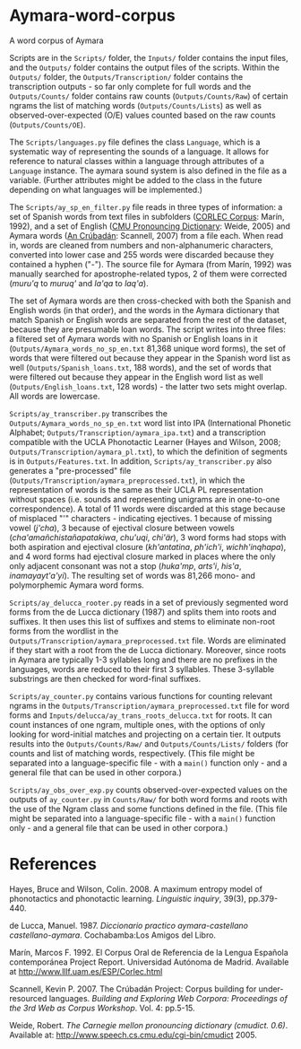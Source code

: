 # Aymara-word-corpus
A word corpus of Aymara

Scripts are in the ```Scripts/``` folder, the ```Inputs/``` folder contains the input files, and the ```Outputs/``` folder contains the output files of the scripts. Within the ```Outputs/``` folder, the ```Outputs/Transcription/``` folder contains the transcription outputs - so far only complete for full words and the ```Outputs/Counts/``` folder contains raw counts (```Outputs/Counts/Raw```) of certain ngrams the list of matching words (```Outputs/Counts/Lists```) as well as observed-over-expected (O/E) values counted based on the raw counts (```Outputs/Counts/OE```).

The ```Scripts/languages.py``` file defines the class ```Language```, which is a systematic way of representing the sounds of a language. It allows for reference to natural classes within a language through attributes of a ```Language``` instance. The aymara sound system is also defined in the file as a variable. (Further attributes might be added to the class in the future depending on what languages will be implemented.)

The ```Scripts/ay_sp_en_filter.py``` file reads in three types of information: a set of Spanish words from text files in subfolders ([CORLEC Corpus](http://www.lllf.uam.es/ESP/Corlec.html): Marín, 1992), and a set of English ([CMU Pronouncing Dictionary](http://www.speech.cs.cmu.edu/cgi-bin/cmudict): Weide, 2005) and Aymara words ([An Crúbadán](http://crubadan.org/languages/ay): Scannell, 2007) from a file each. When read in, words are cleaned from numbers and non-alphanumeric characters, converted into lower case and 255 words were discarded because they contained a hyphen ("-"). The source file for Aymara (from Marín, 1992) was manually searched for apostrophe-related typos, 2 of them were corrected (_muru'q_ to _muruq'_ and _la'qa_ to _laq'a_).

The set of Aymara words are then cross-checked with both the Spanish and English words (in that order), and the words in the Aymara dictionary that match Spanish or English words are separated from the rest of the dataset, because they are presumable loan words. The script writes into three files: a filtered set of Aymara words with no Spanish or English loans in it (```Outputs/Aymara_words_no_sp_en.txt``` 81,368 unique word forms), the set of words that were filtered out because they appear in the Spanish word list as well (```Outputs/Spanish_loans.txt```, 188 words), and the set of words that were filtered out because they appear in the English word list as well (```Outputs/English_loans.txt```, 128 words) - the latter two sets might overlap. All words are lowercase.

```Scripts/ay_transcriber.py``` transcribes the ```Outputs/Aymara_words_no_sp_en.txt``` word list into IPA (International Phonetic Alphabet; ```Outputs/Transcription/aymara_ipa.txt```) and a transcription compatible with the UCLA Phonotactic Learner (Hayes and Wilson, 2008; ```Outputs/Transcription/aymara_pl.txt```), to which the definition of segments is in ```Outputs/Features.txt```. In addition, ```Scripts/ay_transcriber.py``` also generates a "pre-processed" file (```Outputs/Transcription/aymara_preprocessed.txt```), in which the representation of words is the same as their UCLA PL representation without spaces (i.e. sounds and representing unigrams are in one-to-one correspondence). A total of 11 words were discarded at this stage because of misplaced "'" characters - indicating ejectives. 1 because of missing vowel (_j'cha_), 3 because of ejectival closure between vowels (_cha'amañchistañapatakiwa_, _chu'uqi_, _chi'är_), 3 word forms had stops with both aspiration and ejectival closure (_kh'antatina_, _ph'ich'i_, _wichh'inqhapa_), and 4 word forms had ejectival closure marked in places where the only only adjacent consonant was not a stop (_huka'mp_, _arts'i_, _his'a_, _inamayayt'a'yi_). The resulting set of words was 81,266 mono- and polymorphemic Aymara word forms.

```Scripts/ay_delucca_rooter.py``` reads in a set of previously segmented word forms from the de Lucca dictionary (1987) and splits them into roots and suffixes. It then uses this list of suffixes and stems to eliminate non-root forms from the wordlist in the ```Outputs/Transcription/aymara_preprocessed.txt``` file. Words are eliminated if they start with a root from the de Lucca dictionary. Moreover, since roots in Aymara are typically 1-3 syllables long and there are no prefixes in the languages, words are reduced to their first 3 syllables. These 3-syllable substrings are then checked for word-final suffixes.

```Scripts/ay_counter.py``` contains various functions for counting relevant ngrams in the ```Outputs/Transcription/aymara_preprocessed.txt``` file for word forms and ```Inputs/delucca/ay_trans_roots_delucca.txt``` for roots. It can count instances of one ngram, multiple ones, with the options of only looking for word-initial matches and projecting on a certain tier. It outputs results into the ```Outputs/Counts/Raw/``` and ```Outputs/Counts/Lists/``` folders (for counts and list of matching words, respectively. (This file might be separated into a language-specific file - with a ```main()``` function only - and a general file that can be used in other corpora.)

```Scripts/ay_obs_over_exp.py``` counts observed-over-expected values on the outputs of ```ay_counter.py``` in ```Counts/Raw/``` for both word forms and roots with the use of the Ngram class and some functions defined in the file. (This file might be separated into a language-specific file - with a ```main()``` function only - and a general file that can be used in other corpora.)



# References
Hayes, Bruce and Wilson, Colin. 2008. A maximum entropy model of phonotactics and phonotactic learning. _Linguistic inquiry_, 39(3), pp.379-440.

de Lucca, Manuel. 1987. _Diccionario practico aymara-castellano castellano-aymara_. Cochabamba:Los Amigos del Libro.

Marín, Marcos F. 1992. El Corpus Oral de Referencia de la Lengua Española contemporánea Project Report. Universidad Autónoma de Madrid. Available at <http://www.lllf.uam.es/ESP/Corlec.html> 

Scannell, Kevin P. 2007. The Crúbadán Project: Corpus building for under-resourced languages. _Building and Exploring Web Corpora: Proceedings of the 3rd Web as Corpus Workshop_. Vol. 4: pp.5-15.

Weide, Robert. _The Carnegie mellon pronouncing dictionary (cmudict. 0.6)_. Available at:  <http://www.speech.cs.cmu.edu/cgi-bin/cmudict> 2005.
